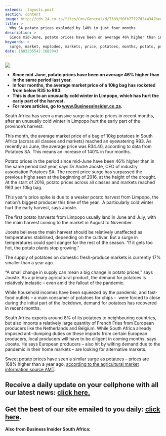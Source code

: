 ```yaml
--- 
extends: _layouts.post 
section: content 
image: http://cdn.24.co.za/files/Cms/General/d/7389/90fb77727d244342becc0ab0a41c9f7a.jpg 
title: > 
  Why SA potato prices exploded by 140% in just four months 
description: > 
  Since mid-June, potato prices have been on average 46% higher than in the same period last year.In four months, the average market price of a 10kg bag has rocketed from below R35 to R83.South Africa has seen a massive surge in potato prices in recent months, after an unusually cold winter in Limpopo hurt the early part of the province’s harvest.“A small change in supply can mean a big change in potato prices,” says Jooste.Sweet potato prices have seen a similar surge as potatoes – prices are 168% higher than a year ago, according to the agricultural market information source AMT. 
keywords: > 
  surge, market, exploded, markets, price, potatoes, months, potato, producers, 140, prices, limpopo, africa 
date: 1603235542.1682043 
--- 
```

<div><img alt=" " src="https://cdn.24.co.za/files/Cms/General/d/7389/90fb77727d244342becc0ab0a41c9f7a.jpg" title=""><p class="img_accreditation"><p class="source"></p><p class="photographer"></p></p><ul><li><strong>Since mid-June, potato prices have been on average 46% higher than in the same period last year.</strong></li><li><strong>In four months, the average market price of a 10kg bag has rocketed from below R35 to R83.</strong></li><li><strong>This is due to an unusually cold winter in Limpopo, which has hurt the early part of the harvest.</strong></li><li><strong>For more articles, go to </strong><a href="https://www.businessinsider.co.za/" target="_blank"><strong>www.BusinessInsider.co.za</strong></a><strong>.</strong></li></ul><p>South Africa has seen a massive surge in potato prices in recent months, after an unusually cold winter in Limpopo hurt the early part of the province&#8217;s harvest. </p><p>This month, the average market price of a bag of 10kg potatoes in South Africa (across all classes and markets) reached an eyewatering R83. As recently as June, the average price was R34.40, according to data from Potatoes SA. This means an increase of 140% in four months.</p><p>Potato prices in the period since mid-June have been 46% higher than in the same period last year, says Dr Andr&#233; Jooste, CEO of industry association Potatoes SA. The recent price surge has surpassed the previous highs seen at the beginning of 2016, at the height of the drought. At the start of 2016, potato prices across all classes and markets reached R63 per 10kg bag.</p><p id="ad-fluid-1">&#13;
                                         &#13;
                                    </p>&#13;
                                <p>This year&#8217;s price spike is due to a weaker potato harvest from Limpopo, the nation&#8217;s biggest producer this time of the year.&#160; A particularly cold winter hurt the early harvest, says Jooste. </p><p id="fourth-par-video"></p><p>The first potato harvests from Limpopo usually land in June and July, with the main harvest coming to the market in August to November.</p><p id="ad-300x250-1">&#13;
                                         &#13;
                                    </p>&#13;
                                <p>Jooste believes the main harvest should be relatively unaffected as temperatures stabilised, depending on the cultivar. But a surge in temperatures could spell danger for the rest of the season. &#8220;If it gets too hot, the potato plants stop growing.&#8221;</p><p>The supply of potatoes on domestic fresh-produce markets is currently 17% smaller than a year ago.&#160; </p><p>&#8220;A small change in supply can mean a big change in potato prices,&#8221; says Jooste. As a primary agricultural product, the demand for potatoes is relatively inelastic &#8211; even amid the fallout of the pandemic.</p><p>While household incomes have been squeezed by the pandemic, and fast-food outlets &#8211; a main consumer of potatoes for chips -&#160; were forced to close during the initial part of the lockdown, demand for potatoes has recovered in recent months.</p><p>South Africa exports around 8% of its potatoes to neighbouring countries, but also imports a relatively large quantity of French Fries from European producers like the Netherlands and Belgium. While South Africa already imposed anti-dumping duties on these imports from certain European producers, local producers will have to be diligent in coming months, says Jooste. He says European producers &#8211; also hit by wilting demand due to the pandemic in their home markets &#8211; are looking for alternative markets.</p><p>Sweet potato prices have seen a similar surge as potatoes &#8211; prices are 168% higher than a year ago, <a href="https://www.youtube.com/watch?v=X1luqvpyfQA&amp;list=UUZHzvD4hF4RRYBHwBS_w3sQ" target="_blank">according to the&#160;agricultural market information source AMT</a>.</p><h2>Receive a daily update on your cellphone with all our latest news:&#160;<a href="https://www.businessinsider.co.za/whatsapp-newsletter/" target="_blank">click here.</a></h2><h2><strong>Get the best of our site emailed to you daily:&#160;</strong><a href="https://www.businessinsider.co.za/Newsletter/Signup" target="_blank">click here</a><strong>.</strong></h2><p><strong>Also from Business Insider South Africa:</strong></p><p></p><p><br></p><p></p><p></p><p></p><p></p><p><strong></strong></p><p><strong></strong></p><p><br></p><p></p>&#13;
            </div>